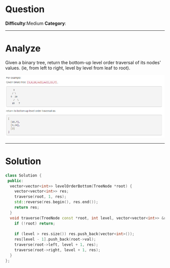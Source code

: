
# Question

**Difficulty**:Medium
**Category**:


------------

# Analyze

Given a binary tree, return the bottom-up level order traversal of its nodes' values. (ie, from left to right, level by level from leaf to root).

![](/images/in-post/leetcode/2018-11-26-00-23-11.png)

------------

# Solution

```cpp
class Solution {
 public:
  vector<vector<int>> levelOrderBottom(TreeNode *root) {
    vector<vector<int>> res;
    traverse(root, 1, res);
    std::reverse(res.begin(), res.end());
    return res;
  }
  void traverse(TreeNode const *root, int level, vector<vector<int>> &res) {
    if (!root) return;

    if (level > res.size()) res.push_back(vector<int>());
    res[level - 1].push_back(root->val);
    traverse(root->left, level + 1, res);
    traverse(root->right, level + 1, res);
  }
};
```

